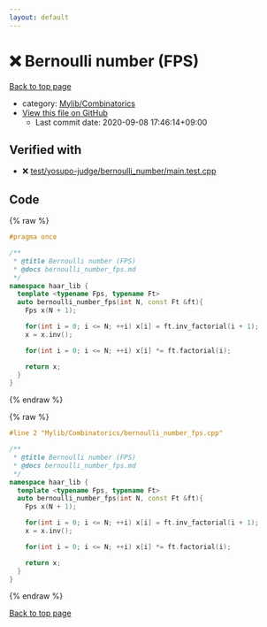 ```yaml
---
layout: default
---
```


<!-- mathjax config similar to math.stackexchange -->
<script type="text/javascript" async
  src="https://cdnjs.cloudflare.com/ajax/libs/mathjax/2.7.5/MathJax.js?config=TeX-MML-AM_CHTML">
</script>
<script type="text/x-mathjax-config">
  MathJax.Hub.Config({
    TeX: { equationNumbers: { autoNumber: "AMS" }},
    tex2jax: {
      inlineMath: [ ['$','$'] ],
      processEscapes: true
    },
    "HTML-CSS": { matchFontHeight: false },
    displayAlign: "left",
    displayIndent: "2em"
  });
</script>

<script type="text/javascript" src="https://cdnjs.cloudflare.com/ajax/libs/jquery/3.4.1/jquery.min.js"></script>
<script src="https://cdn.jsdelivr.net/npm/jquery-balloon-js@1.1.2/jquery.balloon.min.js" integrity="sha256-ZEYs9VrgAeNuPvs15E39OsyOJaIkXEEt10fzxJ20+2I=" crossorigin="anonymous"></script>
<script type="text/javascript" src="../../../assets/js/copy-button.js"></script>
<link rel="stylesheet" href="../../../assets/css/copy-button.css" />


# :x: Bernoulli number (FPS)

<a href="../../../index.html">Back to top page</a>

* category: <a href="../../../index.html#8fcb53b240254087f9d87015c4533bd0">Mylib/Combinatorics</a>
* <a href="{{ site.github.repository_url }}/blob/master/Mylib/Combinatorics/bernoulli_number_fps.cpp">View this file on GitHub</a>
    - Last commit date: 2020-09-08 17:46:14+09:00




## Verified with

* :x: <a href="../../../verify/test/yosupo-judge/bernoulli_number/main.test.cpp.html">test/yosupo-judge/bernoulli_number/main.test.cpp</a>


## Code

<a id="unbundled"></a>
{% raw %}
```cpp
#pragma once

/**
 * @title Bernoulli number (FPS)
 * @docs bernoulli_number_fps.md
 */
namespace haar_lib {
  template <typename Fps, typename Ft>
  auto bernoulli_number_fps(int N, const Ft &ft){
    Fps x(N + 1);

    for(int i = 0; i <= N; ++i) x[i] = ft.inv_factorial(i + 1);
    x = x.inv();

    for(int i = 0; i <= N; ++i) x[i] *= ft.factorial(i);

    return x;
  }
}

```
{% endraw %}

<a id="bundled"></a>
{% raw %}
```cpp
#line 2 "Mylib/Combinatorics/bernoulli_number_fps.cpp"

/**
 * @title Bernoulli number (FPS)
 * @docs bernoulli_number_fps.md
 */
namespace haar_lib {
  template <typename Fps, typename Ft>
  auto bernoulli_number_fps(int N, const Ft &ft){
    Fps x(N + 1);

    for(int i = 0; i <= N; ++i) x[i] = ft.inv_factorial(i + 1);
    x = x.inv();

    for(int i = 0; i <= N; ++i) x[i] *= ft.factorial(i);

    return x;
  }
}

```
{% endraw %}

<a href="../../../index.html">Back to top page</a>

